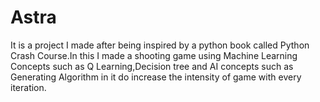 # Astra
It is a project I made after being inspired by a python book called Python Crash Course.In this I made a shooting game using Machine Learning Concepts such as Q Learning,Decision tree  and AI concepts such as Generating Algorithm in it do increase the intensity of game with every iteration.
